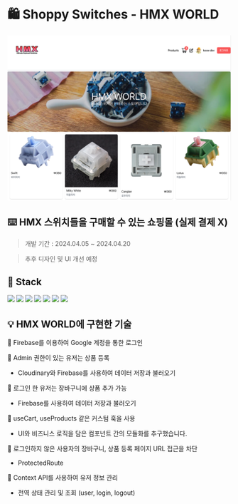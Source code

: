 # 🛍️ Shoppy Switches - HMX WORLD

![홈화면](./public/thumbnail.png)

## ⌨️ HMX 스위치들을 구매할 수 있는 쇼핑몰 (실제 결제 X)

> 개발 기간 : 2024.04.05 ~ 2024.04.20

> 추후 디자인 및 UI 개선 예정

## 🥞 Stack

<img src="https://img.shields.io/badge/React.js-61DAFB?style=flat-square&logo=react&logoColor=black">

<img src="https://img.shields.io/badge/JavaScript-F7DF1E?style=flat-square&logo=javascript&logoColor=black">

<img src="https://img.shields.io/badge/Tailwind CSS-06B6D4?style=flat-square&logo=TailwindCSS&logoColor=white">

<img src="https://img.shields.io/badge/React Router-white?style=flat-square&logo=reactrouter&logoColor=CA4245">

<img src="https://img.shields.io/badge/React Query-FF4154?style=flat-square&logo=reactquery&logoColor=white">

<img src="https://img.shields.io/badge/Firebase-FFCA28?style=flat-square&logo=firebase&logoColor=black">

<img src="https://img.shields.io/badge/Cloudinary-3448C5?style=flat-square&logo=cloudinary&logoColor=white">

## 💡 HMX WORLD에 구현한 기술

🌱 Firebase를 이용하여 Google 계정을 통한 로그인

🌱 Admin 권한이 있는 유저는 상품 등록

- Cloudinary와 Firebase를 사용하여 데이터 저장과 불러오기

🌱 로그인 한 유저는 장바구니에 상품 추가 가능

- Firebase를 사용하여 데이터 저장과 불러오기

🌱 useCart, useProducts 같은 커스텀 훅을 사용

- UI와 비즈니스 로직을 담은 컴포넌트 간의 모듈화를 추구했습니다.

🌱 로그인하지 않은 사용자의 장바구니, 상품 등록 페이지 URL 접근을 차단

- ProtectedRoute

🌱 Context API를 사용하여 유저 정보 관리

- 전역 상태 관리 및 조회 (user, login, logout)
